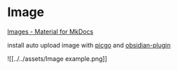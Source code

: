 # Image

[Images - Material for MkDocs](https://squidfunk.github.io/mkdocs-material/reference/images/)

install auto upload image with [picgo](https://github.com/Molunerfinn/PicGo/releases) and [obsidian-plugin](https://github.com/renmu123/obsidian-image-auto-upload-plugin)

![[../../assets/Image example.png]]
